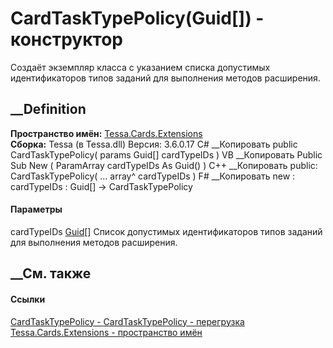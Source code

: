 # CardTaskTypePolicy(Guid[]) - конструктор
Создаёт экземпляр класса с указанием списка допустимых идентификаторов типов
заданий для выполнения методов расширения.
## __Definition
 **Пространство имён:** [Tessa.Cards.Extensions](N_Tessa_Cards_Extensions.htm)  
 **Сборка:** Tessa (в Tessa.dll) Версия: 3.6.0.17
C# __Копировать
     public CardTaskTypePolicy(
    	params Guid[] cardTypeIDs
    )
VB __Копировать
     Public Sub New ( 
    	ParamArray cardTypeIDs As Guid()
    )
C++ __Копировать
     public:
    CardTaskTypePolicy(
    	... array<Guid>^ cardTypeIDs
    )
F# __Копировать
     new : 
            cardTypeIDs : Guid[] -> CardTaskTypePolicy
#### Параметры
cardTypeIDs [Guid](https://learn.microsoft.com/dotnet/api/system.guid)[]
     Список допустимых идентификаторов типов заданий для выполнения методов расширения. 
## __См. также
#### Ссылки
[CardTaskTypePolicy - ](T_Tessa_Cards_Extensions_CardTaskTypePolicy.htm)
[CardTaskTypePolicy -
перегрузка](Overload_Tessa_Cards_Extensions_CardTaskTypePolicy__ctor.htm)
[Tessa.Cards.Extensions - пространство имён](N_Tessa_Cards_Extensions.htm)
